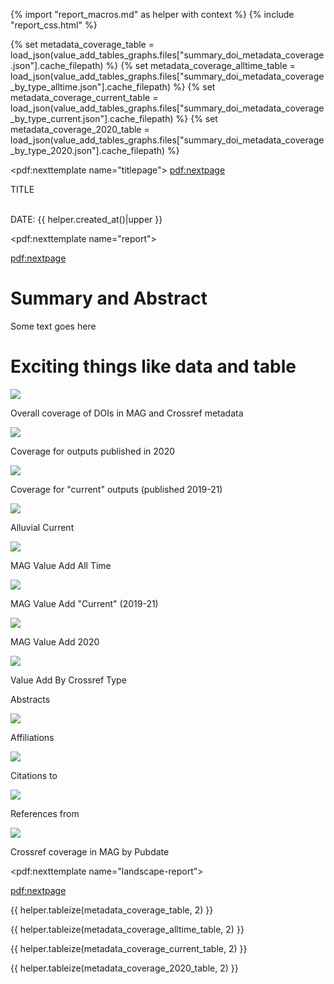 {% import "report_macros.md" as helper with context %}
{% include "report_css.html" %}

{% set metadata_coverage_table = load_json(value_add_tables_graphs.files["summary_doi_metadata_coverage.json"].cache_filepath) %}
{% set metadata_coverage_alltime_table = load_json(value_add_tables_graphs.files["summary_doi_metadata_coverage_by_type_alltime.json"].cache_filepath) %}
{% set metadata_coverage_current_table = load_json(value_add_tables_graphs.files["summary_doi_metadata_coverage_by_type_current.json"].cache_filepath) %}
{% set metadata_coverage_2020_table = load_json(value_add_tables_graphs.files["summary_doi_metadata_coverage_by_type_2020.json"].cache_filepath) %}

<!-- Title Page -->
<pdf:nexttemplate name="titlepage">
<pdf:nextpage>

<p class="subtitle">TITLE</p>
<p class="titlemeta"><br>DATE: {{ helper.created_at()|upper }}</p>


<!-- switch page templates -->
<pdf:nexttemplate name="report">

<pdf:nextpage>

# Summary and Abstract

Some text goes here

# Exciting things like data and table

![](overall_coverage.png)

Overall coverage of DOIs in MAG and Crossref metadata

![](2020_coverage.png)

Coverage for outputs published in 2020

![](current_coverage.png)

Coverage for "current" outputs (published 2019-21)

![](alluvial_current.png)

Alluvial Current

![](cr_in_mag_barline.png)

MAG Value Add All Time

![](value_add_all_time.png)

MAG Value Add "Current" (2019-21)

![](value_add_crossref_current_2019-21.png)

MAG Value Add 2020

![](value_add_2020_only.png)

Value Add By Crossref Type

Abstracts

![](abstracts_by_cr_type.png)

Affiliations

![](affiliations_by_cr_type.png)

Citations to

![](citations_to_by_cr_type.png)

References from

![](references_from_by_cr_type.png)

Crossref coverage in MAG by Pubdate

<!-- switch to landscape page template -->
<pdf:nexttemplate name="landscape-report">

<pdf:nextpage>

{{ helper.tableize(metadata_coverage_table, 2) }}

{{ helper.tableize(metadata_coverage_alltime_table, 2) }}

{{ helper.tableize(metadata_coverage_current_table, 2) }}

{{ helper.tableize(metadata_coverage_2020_table, 2) }}


